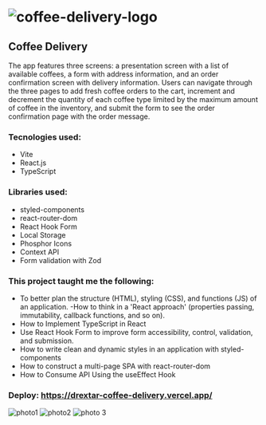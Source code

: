 # ![coffee-delivery-logo](https://user-images.githubusercontent.com/108102331/232523233-2ce2f50e-3eb6-4058-82a0-432e5de1bd23.svg)  
## Coffee Delivery

The app features three screens: a presentation screen with a list of available coffees, a form with address information, and an order confirmation screen with delivery information. Users can navigate through the three pages to add fresh coffee orders to the cart, increment and decrement the quantity of each coffee type limited by the maximum amount of coffee in the inventory, and submit the form to see the order confirmation page with the order message.

### Tecnologies used:

- Vite
- React.js
- TypeScript

### Libraries used:

- styled-components
- react-router-dom
- React Hook Form
- Local Storage
- Phosphor Icons
- Context API
- Form validation with Zod

### This project taught me the following:

- To better plan the structure (HTML), styling (CSS), and functions (JS) of an application.
-How to think in a 'React approach' (properties passing, immutability, callback functions, and so on).
- How to Implement TypeScript in React
- Use React Hook Form to improve form accessibility, control, validation, and submission.
- How to write clean and dynamic styles in an application with styled-components
- How to construct a multi-page SPA with react-router-dom
- How to Consume API Using the useEffect Hook


### Deploy: https://drextar-coffee-delivery.vercel.app/

![photo1](https://user-images.githubusercontent.com/108102331/232531709-768c012b-6aa3-4af9-9e64-7fba7f16e09b.png)
![photo2](https://user-images.githubusercontent.com/108102331/232531718-76c323da-34bc-4970-a151-e41cdba6bf46.png)
![photo 3](https://user-images.githubusercontent.com/108102331/232531703-b6e4c01d-045f-4c07-be27-d2928d0e5a90.png)

